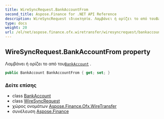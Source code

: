 ```yaml
---
title: WireSyncRequest.BankAccountFrom
second_title: Aspose.Finance for .NET API Reference
description: WireSyncRequest ιδιοκτησία. Λαμβάνει ή ορίζει το από τουBankAccount .
type: docs
weight: 20
url: /el/net/aspose.finance.ofx.wiretransfer/wiresyncrequest/bankaccountfrom/
---
```

## WireSyncRequest.BankAccountFrom property

Λαμβάνει ή ορίζει το από του[`BankAccount`](../../../aspose.finance.ofx/bankaccount/) .

```csharp
public BankAccount BankAccountFrom { get; set; }
```

### Δείτε επίσης

* class [BankAccount](../../../aspose.finance.ofx/bankaccount/)
* class [WireSyncRequest](../)
* χώρος ονομάτων [Aspose.Finance.Ofx.WireTransfer](../../wiresyncrequest/)
* συνέλευση [Aspose.Finance](../../../)


